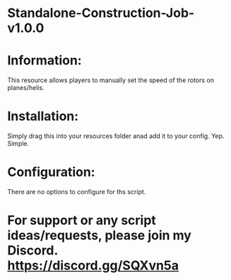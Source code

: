 # Standalone-Construction-Job-v1.0.0
# Information: 
This resource allows players to manually set the speed of the rotors on planes/helis.

# Installation:
Simply drag this into your resources folder anad add it to your config. Yep. Simple.

# Configuration:
There are no options to configure for ths script.

# For support or any script ideas/requests, please join my Discord. https://discord.gg/SQXvn5a
